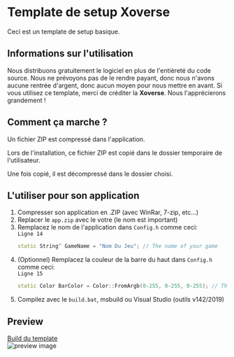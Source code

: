 # Template de setup Xoverse
Ceci est un template de setup basique.
## Informations sur l'utilisation
Nous distribuons gratuitement le logiciel en plus de l'entièreté du code source.
Nous ne prévoyons pas de le rendre payant, donc nous n'avons aucune rentrée d'argent, donc aucun moyen pour nous mettre en avant.
Si vous utilisez ce template, merci de créditer la __Xoverse__. Nous l'apprécierons grandement !
## Comment ça marche ?
Un fichier ZIP est compressé dans l'application.

Lors de l'installation, ce fichier ZIP est copié dans le dossier temporaire de l'utilisateur.

Une fois copié, il est décompressé dans le dossier choisi.
## L'utiliser pour son application
1. Compresser son application en .ZIP (avec WinRar, 7-zip, etc...)
2. Replacer le `app.zip` avec le votre (le nom est important)
3. Remplacez le nom de l'application dans `Config.h` comme ceci:<br>
    `Ligne 14`
    ```cpp
    static String^ GameName = "Nom Du Jeu"; // The name of your game
    ```
4. (Optionnel) Remplacez la couleur de la barre du haut dans `Config.h` comme ceci:<br>
    `Ligne 15`
    ```cpp
    static Color BarColor = Color::FromArgb(0-255, 0-255, 0-255); // The top bar color
    ```
5. Compilez avec le `build.bat`, msbuild ou Visual Studio (outils v142/2019)
## Preview
[Build du template](https://github.com/Xoverse/Setup/releases/latest)<br>
![preview image](https://i.imgur.com/NJJnEDw.png)
